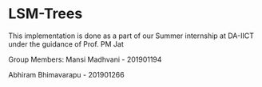 # LSM-Trees
This implementation is done as a part of our Summer internship at DA-IICT under the guidance of Prof. PM Jat

Group Members:
Mansi Madhvani - 201901194

Abhiram Bhimavarapu - 201901266
